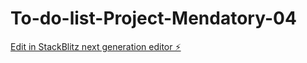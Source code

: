 # To-do-list-Project-Mendatory-04

[Edit in StackBlitz next generation editor ⚡️](https://stackblitz.com/~/github.com/sharmababita/To-do-list-Project-Mendatory-04)